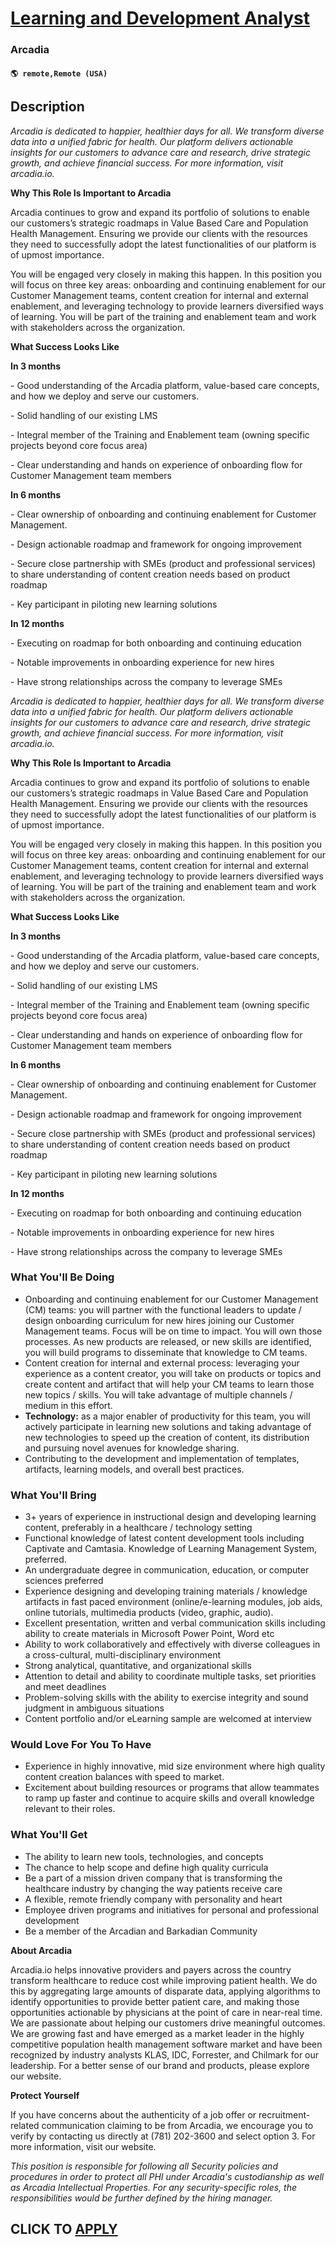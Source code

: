# [Learning and Development Analyst](https://www.remotewlb.com/apply/learning-and-development-analyst)  
### Arcadia  
#### `🌎 remote,Remote (USA)`  

## Description

 _Arcadia is dedicated to happier, healthier days for all. We transform diverse data into a unified fabric for health. Our platform delivers actionable insights for our customers to advance care and research, drive strategic growth, and achieve financial success. For more information, visit arcadia.io._

  

 **Why This Role Is Important to Arcadia**

  

Arcadia continues to grow and expand its portfolio of solutions to enable our customers’s strategic roadmaps in Value Based Care and Population Health Management. Ensuring we provide our clients with the resources they need to successfully adopt the latest functionalities of our platform is of upmost importance.

  

You will be engaged very closely in making this happen. In this position you will focus on three key areas: onboarding and continuing enablement for our Customer Management teams, content creation for internal and external enablement, and leveraging technology to provide learners diversified ways of learning. You will be part of the training and enablement team and work with stakeholders across the organization.

  

 **What Success Looks Like**

 **In 3 months**

\- Good understanding of the Arcadia platform, value-based care concepts, and how we deploy and serve our customers.

\- Solid handling of our existing LMS

\- Integral member of the Training and Enablement team (owning specific projects beyond core focus area)

\- Clear understanding and hands on experience of onboarding flow for Customer Management team members

  

 **In 6 months**

\- Clear ownership of onboarding and continuing enablement for Customer Management.

\- Design actionable roadmap and framework for ongoing improvement

\- Secure close partnership with SMEs (product and professional services) to share understanding of content creation needs based on product roadmap

\- Key participant in piloting new learning solutions

  

 **In 12 months**

\- Executing on roadmap for both onboarding and continuing education

\- Notable improvements in onboarding experience for new hires

\- Have strong relationships across the company to leverage SMEs

  

_Arcadia is dedicated to happier, healthier days for all. We transform diverse data into a unified fabric for health. Our platform delivers actionable insights for our customers to advance care and research, drive strategic growth, and achieve financial success. For more information, visit arcadia.io._

  

 **Why This Role Is Important to Arcadia**

  

Arcadia continues to grow and expand its portfolio of solutions to enable our customers’s strategic roadmaps in Value Based Care and Population Health Management. Ensuring we provide our clients with the resources they need to successfully adopt the latest functionalities of our platform is of upmost importance.

  

You will be engaged very closely in making this happen. In this position you will focus on three key areas: onboarding and continuing enablement for our Customer Management teams, content creation for internal and external enablement, and leveraging technology to provide learners diversified ways of learning. You will be part of the training and enablement team and work with stakeholders across the organization.

  

 **What Success Looks Like**

 **In 3 months**

\- Good understanding of the Arcadia platform, value-based care concepts, and how we deploy and serve our customers.

\- Solid handling of our existing LMS

\- Integral member of the Training and Enablement team (owning specific projects beyond core focus area)

\- Clear understanding and hands on experience of onboarding flow for Customer Management team members

  

 **In 6 months**

\- Clear ownership of onboarding and continuing enablement for Customer Management.

\- Design actionable roadmap and framework for ongoing improvement

\- Secure close partnership with SMEs (product and professional services) to share understanding of content creation needs based on product roadmap

\- Key participant in piloting new learning solutions

  

 **In 12 months**

\- Executing on roadmap for both onboarding and continuing education

\- Notable improvements in onboarding experience for new hires

\- Have strong relationships across the company to leverage SMEs

  

### What You'll Be Doing

* Onboarding and continuing enablement for our Customer Management (CM) teams: you will partner with the functional leaders to update / design onboarding curriculum for new hires joining our Customer Management teams. Focus will be on time to impact. You will own those processes. As new products are released, or new skills are identified, you will build programs to disseminate that knowledge to CM teams.
* Content creation for internal and external process: leveraging your experience as a content creator, you will take on products or topics and create content and artifact that will help your CM teams to learn those new topics / skills. You will take advantage of multiple channels / medium in this effort.
*  **Technology:** as a major enabler of productivity for this team, you will actively participate in learning new solutions and taking advantage of new technologies to speed up the creation of content, its distribution and pursuing novel avenues for knowledge sharing.
* Contributing to the development and implementation of templates, artifacts, learning models, and overall best practices.

  

### What You'll Bring

* 3+ years of experience in instructional design and developing learning content, preferably in a healthcare / technology setting
* Functional knowledge of latest content development tools including Captivate and Camtasia. Knowledge of Learning Management System, preferred.
* An undergraduate degree in communication, education, or computer sciences preferred
* Experience designing and developing training materials / knowledge artifacts in fast paced environment (online/e-learning modules, job aids, online tutorials, multimedia products (video, graphic, audio).
* Excellent presentation, written and verbal communication skills including ability to create materials in Microsoft Power Point, Word etc
* Ability to work collaboratively and effectively with diverse colleagues in a cross-cultural, multi-disciplinary environment
* Strong analytical, quantitative, and organizational skills
* Attention to detail and ability to coordinate multiple tasks, set priorities and meet deadlines
* Problem-solving skills with the ability to exercise integrity and sound judgment in ambiguous situations
* Content portfolio and/or eLearning sample are welcomed at interview

  

### Would Love For You To Have

* Experience in highly innovative, mid size environment where high quality content creation balances with speed to market.
* Excitement about building resources or programs that allow teammates to ramp up faster and continue to acquire skills and overall knowledge relevant to their roles.

  

### What You'll Get

* The ability to learn new tools, technologies, and concepts
* The chance to help scope and define high quality curricula
* Be a part of a mission driven company that is transforming the healthcare industry by changing the way patients receive care
* A flexible, remote friendly company with personality and heart
* Employee driven programs and initiatives for personal and professional development
* Be a member of the Arcadian and Barkadian Community

  

 **About Arcadia**

Arcadia.io helps innovative providers and payers across the country transform healthcare to reduce cost while improving patient health. We do this by aggregating large amounts of disparate data, applying algorithms to identify opportunities to provide better patient care, and making those opportunities actionable by physicians at the point of care in near-real time. We are passionate about helping our customers drive meaningful outcomes. We are growing fast and have emerged as a market leader in the highly competitive population health management software market and have been recognized by industry analysts KLAS, IDC, Forrester, and Chilmark for our leadership. For a better sense of our brand and products, please explore our website.

  

 **Protect Yourself**

If you have concerns about the authenticity of a job offer or recruitment-related communication claiming to be from Arcadia, we encourage you to verify by contacting us directly at (781) 202-3600 and select option 3. For more information, visit our website.

  

 _This position is responsible for following all Security policies and procedures in order to protect all PHI under Arcadia's custodianship as well as Arcadia Intellectual Properties. For any security-specific roles, the responsibilities would be further defined by the hiring manager._

  
## CLICK TO [APPLY](https://www.remotewlb.com/apply/learning-and-development-analyst)


